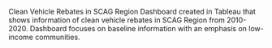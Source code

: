 Clean Vehicle Rebates in SCAG Region
Dashboard created in Tableau that shows information of clean vehicle rebates in SCAG Region from 2010-2020. Dashboard focuses on baseline information with an emphasis on low-income communities.
